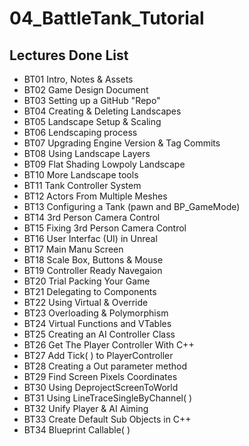 # 04_BattleTank_Tutorial

## Lectures Done List
* BT01 Intro, Notes & Assets
* BT02 Game Design Document
* BT03 Setting up a GitHub "Repo"
* BT04 Creating & Deleting Landscapes
* BT05 Landscape Setup & Scaling
* BT06 Lendscaping process
* BT07 Upgrading Engine Version & Tag Commits
* BT08 Using Landscape Layers
* BT09 Flat Shading Lowpoly Landscape
* BT10 More Landscape tools 
* BT11 Tank Controller System
* BT12 Actors From Multiple Meshes
* BT13 Configuring a Tank (pawn and BP_GameMode)
* BT14 3rd Person Camera Control
* BT15 Fixing 3rd Person Camera Control
* BT16 User Interfac (UI) in Unreal
* BT17 Main Manu Screen
* BT18 Scale Box, Buttons & Mouse
* BT19 Controller Ready Navegaion
* BT20 Trial Packing Your Game
* BT21 Delegating to Components
* BT22 Using Virtual & Override
* BT23 Overloading & Polymorphism
* BT24 Virtual Functions and VTables
* BT25 Creating an AI Controller Class
* BT26 Get The Player Controller With C++
* BT27 Add Tick( ) to PlayerController
* BT28 Creating a Out parameter method
* BT29 Find Screen Pixels Coordinates
* BT30 Using DeprojectScreenToWorld
* BT31 Using LineTraceSingleByChannel( )
* BT32 Unify Player & AI Aiming
* BT33 Create Default Sub Objects in C++
* BT34 Blueprint Callable( )




